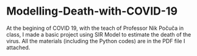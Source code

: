 # Modelling-Death-with-COVID-19
At the begining of COVID 19, with the teach of Professor Nik Počuča in class, I made a basic project using SIR Model to estimate the death of the virus. All the materials (including the Python codes) are in the PDF file I attached. 
